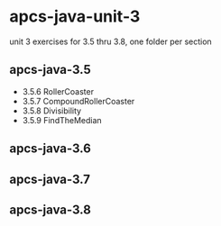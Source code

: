 # apcs-java-unit-3
unit 3 exercises for 3.5 thru 3.8, one folder per section

## apcs-java-3.5
* 3.5.6 RollerCoaster
* 3.5.7 CompoundRollerCoaster
* 3.5.8 Divisibility
* 3.5.9 FindTheMedian

## apcs-java-3.6


## apcs-java-3.7


## apcs-java-3.8
